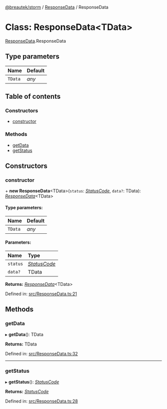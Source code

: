 [@breautek/storm](../README.md) / [ResponseData](../modules/responsedata.md) / ResponseData

# Class: ResponseData<TData\>

[ResponseData](../modules/responsedata.md).ResponseData

## Type parameters

| Name | Default |
| :------ | :------ |
| `TData` | *any* |

## Table of contents

### Constructors

- [constructor](responsedata.responsedata-1.md#constructor)

### Methods

- [getData](responsedata.responsedata-1.md#getdata)
- [getStatus](responsedata.responsedata-1.md#getstatus)

## Constructors

### constructor

\+ **new ResponseData**<TData\>(`status`: [*StatusCode*](../enums/statuscode.statuscode-1.md), `data?`: TData): [*ResponseData*](responsedata.responsedata-1.md)<TData\>

#### Type parameters:

| Name | Default |
| :------ | :------ |
| `TData` | *any* |

#### Parameters:

| Name | Type |
| :------ | :------ |
| `status` | [*StatusCode*](../enums/statuscode.statuscode-1.md) |
| `data?` | TData |

**Returns:** [*ResponseData*](responsedata.responsedata-1.md)<TData\>

Defined in: [src/ResponseData.ts:21](https://github.com/breautek/storm/blob/2614a1c/src/ResponseData.ts#L21)

## Methods

### getData

▸ **getData**(): TData

**Returns:** TData

Defined in: [src/ResponseData.ts:32](https://github.com/breautek/storm/blob/2614a1c/src/ResponseData.ts#L32)

___

### getStatus

▸ **getStatus**(): [*StatusCode*](../enums/statuscode.statuscode-1.md)

**Returns:** [*StatusCode*](../enums/statuscode.statuscode-1.md)

Defined in: [src/ResponseData.ts:28](https://github.com/breautek/storm/blob/2614a1c/src/ResponseData.ts#L28)

